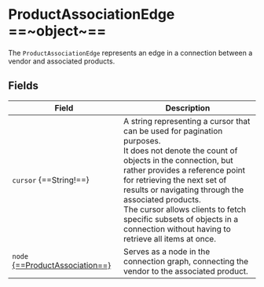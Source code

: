 # ProductAssociationEdge ==~object~==

The `ProductAssociationEdge` represents an edge in a connection between a vendor and associated products.

## Fields

| Field                         	| Description           	|
|-------------------------------	|-------------------------------------------------------------------------------------------------------------------------	|
| `cursor` {==String!==}          	| A string representing a cursor that can be used for pagination purposes.<br>It does not denote the count of objects in the connection, but rather provides a reference point<br>for retrieving the next set of results or navigating through the associated products.<br>The cursor allows clients to fetch specific subsets of objects in a connection without having to<br>retrieve all items at once. 	|
| `node` [{==ProductAssociation==}](ProductAssociation.md) 	| Serves as a node in the connection graph, connecting the vendor to the associated product.           	|

